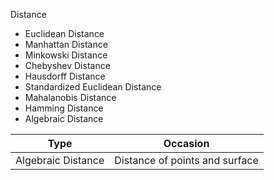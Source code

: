 Distance
* Euclidean Distance
* Manhattan Distance
* Minkowski Distance
* Chebyshev Distance
* Hausdorff Distance
* Standardized Euclidean Distance
* Mahalanobis Distance
* Hamming Distance
* Algebraic Distance


|Type | Occasion|
|-|-|
|Algebraic Distance | Distance of points and surface |

